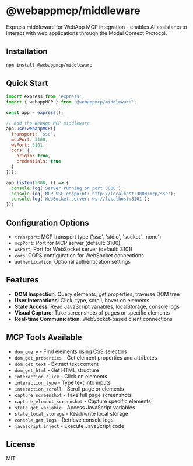 # @webappmcp/middleware

Express middleware for WebApp MCP integration - enables AI assistants to interact with web applications through the Model Context Protocol.

## Installation

```bash
npm install @webappmcp/middleware
```

## Quick Start

```javascript
import express from 'express';
import { webappMCP } from '@webappmcp/middleware';

const app = express();

// Add the WebApp MCP middleware
app.use(webappMCP({
  transport: 'sse',
  mcpPort: 3100,
  wsPort: 3101,
  cors: {
    origin: true,
    credentials: true
  }
}));

app.listen(3000, () => {
  console.log('Server running on port 3000');
  console.log('MCP SSE endpoint: http://localhost:3000/mcp/sse');
  console.log('WebSocket server: ws://localhost:3101');
});
```

## Configuration Options

- `transport`: MCP transport type ('sse', 'stdio', 'socket', 'none')
- `mcpPort`: Port for MCP server (default: 3100)
- `wsPort`: Port for WebSocket server (default: 3101)
- `cors`: CORS configuration for WebSocket connections
- `authentication`: Optional authentication settings

## Features

- **DOM Inspection**: Query elements, get properties, traverse DOM tree
- **User Interactions**: Click, type, scroll, hover on elements
- **State Access**: Read JavaScript variables, localStorage, console logs
- **Visual Capture**: Take screenshots of pages or specific elements
- **Real-time Communication**: WebSocket-based client connections

## MCP Tools Available

- `dom_query` - Find elements using CSS selectors
- `dom_get_properties` - Get element properties and attributes
- `dom_get_text` - Extract text content
- `dom_get_html` - Get HTML structure
- `interaction_click` - Click on elements
- `interaction_type` - Type text into inputs
- `interaction_scroll` - Scroll page or elements
- `capture_screenshot` - Take full page screenshots
- `capture_element_screenshot` - Capture specific elements
- `state_get_variable` - Access JavaScript variables
- `state_local_storage` - Read/write local storage
- `console_get_logs` - Retrieve console logs
- `javascript_inject` - Execute JavaScript code

## License

MIT